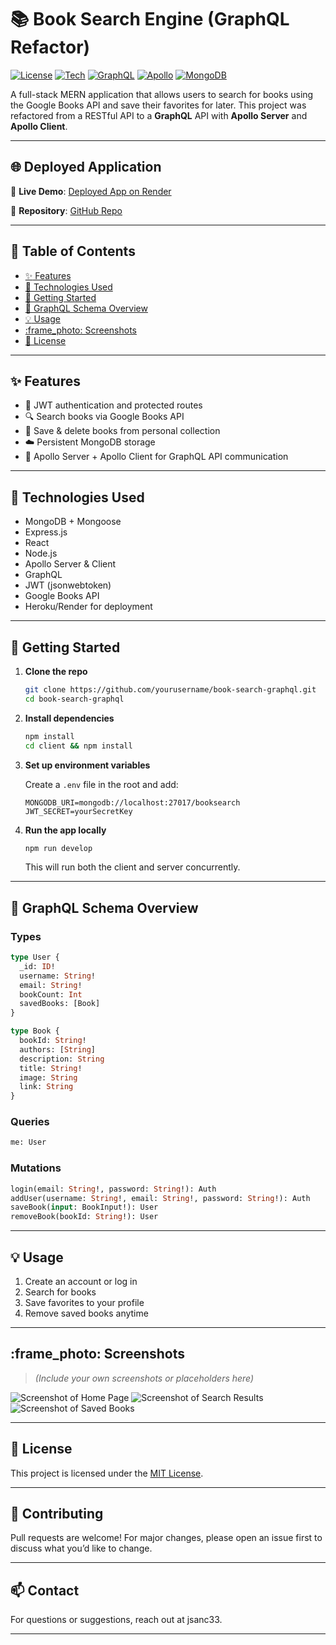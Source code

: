 # :books: Book Search Engine (GraphQL Refactor)

[![License](https://img.shields.io/badge/License-MIT-blue.svg)](./LICENSE)
[![Tech](https://img.shields.io/badge/Tech-MERN-green.svg)](https://en.wikipedia.org/wiki/MERN)
[![GraphQL](https://img.shields.io/badge/API-GraphQL-E10098.svg)](https://graphql.org/)
[![Apollo](https://img.shields.io/badge/Apollo-Client%2FServer-311C87.svg)](https://www.apollographql.com/)
[![MongoDB](https://img.shields.io/badge/Database-MongoDB-brightgreen.svg)](https://www.mongodb.com/)

A full-stack MERN application that allows users to search for books using the Google Books API and save their favorites for later. This project was refactored from a RESTful API to a **GraphQL** API with **Apollo Server** and **Apollo Client**.

---

## :globe_with_meridians: Deployed Application

:link: **Live Demo**: [Deployed App on Render](https://your-deployment-url-here.com)

:open_file_folder: **Repository**: [GitHub Repo](https://github.com/yourusername/book-search-graphql)

---

## :book: Table of Contents

- [:sparkles: Features](#-features)
- [:test_tube: Technologies Used](#-technologies-used)
- [:rocket: Getting Started](#-getting-started)
- [:dna: GraphQL Schema Overview](#-graphql-schema-overview)
- [:bulb: Usage](#-usage)
- [:frame_photo: Screenshots](#-screenshots)
- [:page_facing_up: License](#-license)

---

## :sparkles: Features

- :closed_lock_with_key: JWT authentication and protected routes
- :mag: Search books via Google Books API
- :floppy_disk: Save & delete books from personal collection
- :cloud: Persistent MongoDB storage
- :brain: Apollo Server + Apollo Client for GraphQL API communication

---

## :test_tube: Technologies Used

- MongoDB + Mongoose
- Express.js
- React
- Node.js
- Apollo Server & Client
- GraphQL
- JWT (jsonwebtoken)
- Google Books API
- Heroku/Render for deployment

---

## :rocket: Getting Started

1. **Clone the repo**

   ```bash
   git clone https://github.com/yourusername/book-search-graphql.git
   cd book-search-graphql
   ```

2. **Install dependencies**

   ```bash
   npm install
   cd client && npm install
   ```

3. **Set up environment variables**

   Create a `.env` file in the root and add:

   ```
   MONGODB_URI=mongodb://localhost:27017/booksearch
   JWT_SECRET=yourSecretKey
   ```

4. **Run the app locally**

   ```bash
   npm run develop
   ```

   This will run both the client and server concurrently.

---

## :dna: GraphQL Schema Overview

### Types

```graphql
type User {
  _id: ID!
  username: String!
  email: String!
  bookCount: Int
  savedBooks: [Book]
}

type Book {
  bookId: String!
  authors: [String]
  description: String
  title: String!
  image: String
  link: String
}
```

### Queries

```graphql
me: User
```

### Mutations

```graphql
login(email: String!, password: String!): Auth
addUser(username: String!, email: String!, password: String!): Auth
saveBook(input: BookInput!): User
removeBook(bookId: String!): User
```

---

## :bulb: Usage

1. Create an account or log in
2. Search for books
3. Save favorites to your profile
4. Remove saved books anytime

---

## :frame_photo: Screenshots

> _(Include your own screenshots or placeholders here)_

![Screenshot of Home Page](./screenshots/home.png)
![Screenshot of Search Results](./screenshots/search.png)
![Screenshot of Saved Books](./screenshots/saved.png)

---

## :page_facing_up: License

This project is licensed under the [MIT License](./LICENSE).

---

## :raised_hands: Contributing

Pull requests are welcome! For major changes, please open an issue first to discuss what you’d like to change.

---

## :mailbox: Contact

For questions or suggestions, reach out at jsanc33.

---
